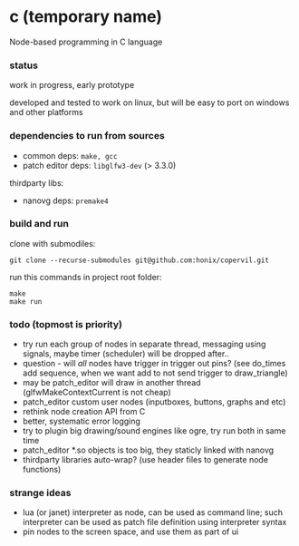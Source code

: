 # c (temporary name)
Node-based programming in C language

### status
work in progress, early prototype

developed and tested to work on linux, but will be easy to port on windows and other platforms

### dependencies to run from sources

- common deps: ```make, gcc```
- patch editor deps: ```libglfw3-dev``` (> 3.3.0)

thirdparty libs:
- nanovg deps: ```premake4```

### build and run
clone with submodiles:
```
git clone --recurse-submodules git@github.com:honix/copervil.git
```
run this commands in project root folder:
```
make
make run
```

### todo (topmost is priority)
- try run each group of nodes in separate thread, messaging using signals, maybe timer (scheduler) will be dropped after..
- question - will _all_ nodes have trigger in trigger out pins? (see do_times add sequence, when we want add to not send trigger to draw_triangle)
- may be patch_editor will draw in another thread (glfwMakeContextCurrent is not cheap)
- patch_editor custom user nodes (inputboxes, buttons, graphs and etc)
- rethink node creation API from C
- better, systematic error logging
- try to plugin big drawing/sound engines like ogre, try run both in same time
- patch_editor *.so objects is too big, they staticly linked with nanovg
- thirdparty libraries auto-wrap? (use header files to generate node functions)

### strange ideas
- lua (or janet) interpreter as node, can be used as command line; such interpreter can be used as patch file definition using interpreter syntax
- pin nodes to the screen space, and use them as part of ui
